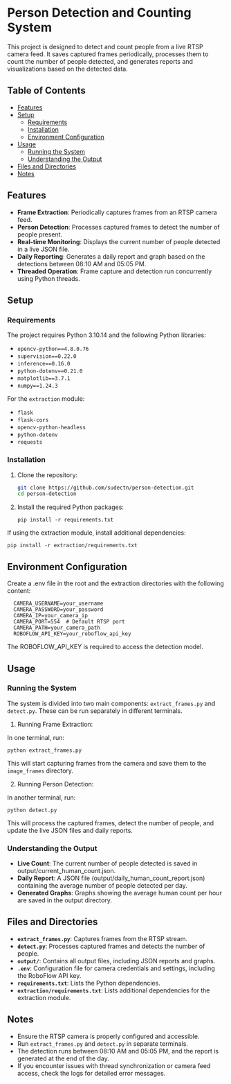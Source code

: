 # Person Detection and Counting System

This project is designed to detect and count people from a live RTSP camera feed. It saves captured frames periodically, processes them to count the number of people detected, and generates reports and visualizations based on the detected data.

## Table of Contents

- [Features](#features)
- [Setup](#setup)
  - [Requirements](#requirements)
  - [Installation](#installation)
  - [Environment Configuration](#environment-configuration)
- [Usage](#usage)
  - [Running the System](#running-the-system)
  - [Understanding the Output](#understanding-the-output)
- [Files and Directories](#files-and-directories)
- [Notes](#notes)

## Features

- **Frame Extraction**: Periodically captures frames from an RTSP camera feed.
- **Person Detection**: Processes captured frames to detect the number of people present.
- **Real-time Monitoring**: Displays the current number of people detected in a live JSON file.
- **Daily Reporting**: Generates a daily report and graph based on the detections between 08:10 AM and 05:05 PM.
- **Threaded Operation**: Frame capture and detection run concurrently using Python threads.

## Setup

### Requirements

The project requires Python 3.10.14 and the following Python libraries:

- `opencv-python==4.8.0.76`
- `supervision==0.22.0`
- `inference==0.16.0`
- `python-dotenv==0.21.0`
- `matplotlib==3.7.1`
- `numpy==1.24.3`

For the `extraction` module:

- `flask`
- `flask-cors`
- `opencv-python-headless`
- `python-dotenv`
- `requests`

### Installation

1. Clone the repository:

   ```bash
   git clone https://github.com/sudectn/person-detection.git
   cd person-detection
   ```

3. Install the required Python packages:

    ```
    pip install -r requirements.txt
    ```

  If using the extraction module, install additional dependencies:
    
    pip install -r extraction/requirements.txt
    
## Environment Configuration

Create a .env file in the root and the extraction directories with the following content:

```
  CAMERA_USERNAME=your_username
  CAMERA_PASSWORD=your_password
  CAMERA_IP=your_camera_ip
  CAMERA_PORT=554  # Default RTSP port
  CAMERA_PATH=your_camera_path
  ROBOFLOW_API_KEY=your_roboflow_api_key
```

The ROBOFLOW_API_KEY is required to access the detection model.

## Usage

### Running the System

The system is divided into two main components: `extract_frames.py` and `detect.py`. These can be run separately in different terminals.

1. Running Frame Extraction:

 In one terminal, run:

  ```
  python extract_frames.py
  ```

 This will start capturing frames from the camera and save them to the `image_frames` directory.

2. Running Person Detection:

 In another terminal, run:

  ```
  python detect.py
  ```

 This will process the captured frames, detect the number of people, and update the live JSON files and daily reports.

### Understanding the Output

- **Live Count**: The current number of people detected is saved in output/current_human_count.json.
- **Daily Report**: A JSON file (output/daily_human_count_report.json) containing the average number of people detected per day.
- **Generated Graphs**: Graphs showing the average human count per hour are saved in the output directory.

## Files and Directories

- **`extract_frames.py`**: Captures frames from the RTSP stream.
- **`detect.py`**: Processes captured frames and detects the number of people.
- **`output/`**: Contains all output files, including JSON reports and graphs.
- **`.env`**: Configuration file for camera credentials and settings, including the RoboFlow API key.
- **`requirements.txt`**: Lists the Python dependencies.
- **`extraction/requirements.txt`**: Lists additional dependencies for the extraction module.
  
## Notes

- Ensure the RTSP camera is properly configured and accessible.
- Run `extract_frames.py` and `detect.py` in separate terminals.
- The detection runs between 08:10 AM and 05:05 PM, and the report is generated at the end of the day.
- If you encounter issues with thread synchronization or camera feed access, check the logs for detailed error messages.
